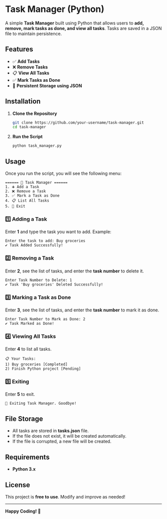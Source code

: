 # Task Manager (Python)

A simple **Task Manager** built using Python that allows users to **add, remove, mark tasks as done, and view all tasks**. Tasks are saved in a JSON file to maintain persistence.

## Features
- ✅ **Add Tasks**
- ❌ **Remove Tasks**
- 📋 **View All Tasks**
- ✅ **Mark Tasks as Done**
- 💾 **Persistent Storage using JSON**

## Installation
1. **Clone the Repository**
   ```sh
   git clone https://github.com/your-username/task-manager.git
   cd task-manager
   ```
2. **Run the Script**
   ```sh
   python task_manager.py
   ```

## Usage
Once you run the script, you will see the following menu:
```
====== 📝 Task Manager ======
1. ➕ Add a Task
2. ❌ Remove a Task
3. ✅ Mark a Task as Done
4. 📋 List All Tasks
5. 🔴 Exit
```

### 1️⃣ Adding a Task
Enter **1** and type the task you want to add. Example:
```
Enter the task to add: Buy groceries
✔️ Task Added Successfully!
```

### 2️⃣ Removing a Task
Enter **2**, see the list of tasks, and enter the **task number** to delete it.
```
Enter Task Number to Delete: 1
✔️ Task 'Buy groceries' Deleted Successfully!
```

### 3️⃣ Marking a Task as Done
Enter **3**, see the list of tasks, and enter the **task number** to mark it as done.
```
Enter Task Number to Mark as Done: 2
✔️ Task Marked as Done!
```

### 4️⃣ Viewing All Tasks
Enter **4** to list all tasks.
```
📋 Your Tasks:
1) Buy groceries [Completed]
2) Finish Python project [Pending]
```

### 5️⃣ Exiting
Enter **5** to exit.
```
👋 Exiting Task Manager. Goodbye!
```

## File Storage
- All tasks are stored in **tasks.json** file.
- If the file does not exist, it will be created automatically.
- If the file is corrupted, a new file will be created.

## Requirements
- **Python 3.x**

## License
This project is **free to use**. Modify and improve as needed!

---

**Happy Coding! 🚀**

